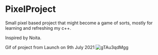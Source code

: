 # PixelProject
 Small pixel based project that might become a game of sorts, mostly for learning and refreshing my c++.
 
 Inspired by Noita.

Gif of project from Launch on 9th July 2021
![gTAu3qdMgg](https://user-images.githubusercontent.com/8342701/125050297-336f5900-e0e5-11eb-8247-a91476321cf0.gif)
